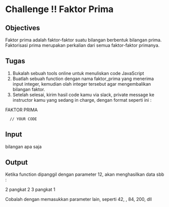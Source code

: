 # Challenge !! Faktor Prima

## Objectives

Faktor prima adalah faktor-faktor suatu bilangan berbentuk bilangan prima. Faktorisasi prima merupakan perkalian dari semua faktor-faktor primanya.

## Tugas
1. Bukalah sebuah tools online untuk menuliskan code JavaScript
2. Buatlah sebuah function dengan nama faktor_prima yang menerima input integer, kemudian olah integer tersebut agar mengembalikan bilangan faktor.
3. Setelah selesai, kirim hasil code kamu via slack, private message ke instructor kamu yang sedang in charge, dengan format seperti ini :

FAKTOR PRIMA
```
  // YOUR CODE
```

## Input
bilangan apa saja

## Output
Ketika function dipanggil dengan parameter 12, akan menghasilkan data sbb :

2 pangkat 2
3 pangkat 1

Cobalah dengan memasukkan parameter lain, seperti 42, , 84, 200, dll
